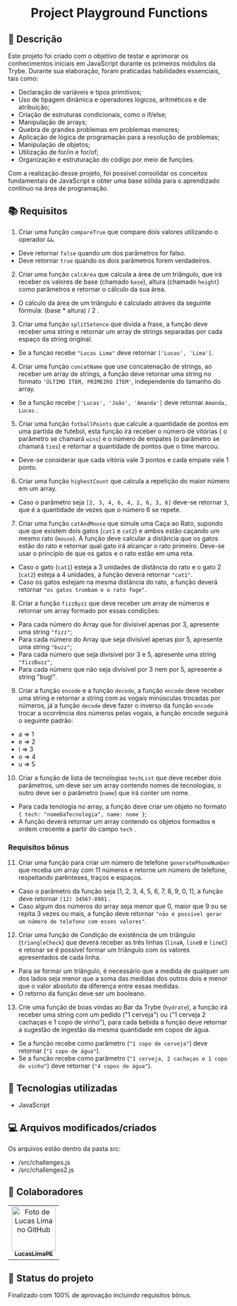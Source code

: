 <h1 align="center">Project Playground Functions</h1>

## :memo: Descrição
Este projeto foi criado com o objetivo de testar e aprimorar os conhecimentos iniciais em JavaScript durante os primeiros módulos da Trybe. Durante sua elaboração, foram praticadas habilidades essenciais, tais como:

* Declaração de variáveis e tipos primitivos;
* Uso de tipagem dinâmica e operadores lógicos, aritméticos e de atribuição;
* Criação de estruturas condicionais, como o if/else;
* Manipulação de arrays;
* Quebra de grandes problemas em problemas menores;
* Aplicação de lógica de programação para a resolução de problemas;
* Manipulação de objetos;
* Utilização de for/in e for/of;
* Organização e estruturação do código por meio de funções.

Com a realização desse projeto, foi possível consolidar os conceitos fundamentais de JavaScript e obter uma base sólida para o aprendizado contínuo na área de programação.

## :books: Requisitos 
1. Criar uma função `compareTrue` que compare dois valores utilizando o operador `&&`.
  - Deve retornar `false` quando um dos parâmetros for falso.
  - Deve retornar `true` quando os dois parâmetros forem verdadeiros.

2. Criar uma função `calcArea` que calcula a área de um triângulo, que irá receber os valores de base (chamado `base`), altura (chamado `height`) como parâmetros e retornar o cálculo da sua área. 
  - O cálculo da área de um triângulo é calculado atráves da seguinte fórmula: (base * altura) / 2 .

3. Criar uma função `splitSetence` que divida a frase, a função deve receber uma string e retornar um array de strings separadas por cada espaço da string original.
  - Se a funçao recebe `"Lucas Lima"` deve retornar `['Lucas', 'Lima']`.

4. Criar uma função `concatName` que use concatenação de strings, ao receber um array de strings, a função deve retornar uma string no formato `'ÚLTIMO ITEM, PRIMEIRO ITEM'`, independente do tamanho do array.
  - Se a função recebe `['Lucas', 'João', 'Amanda']` deve retornar `Amanda, Lucas` .

5. Criar uma função `fotballPoints` que calcule a quantidade de pontos em uma partida de futebol, esta função irá receber o número de vitórias ( o parâmetro se chamará `wins`) e o número de empates (o parâmetro se chamará `ties`) e retornar a quantidade de pontos que o time marcou.
  - Deve-se considerar que cada vitória vale 3 pontos e cada empate vale 1 ponto.

6. Criar uma função `highestCount` que calcula a repetição do maior número em um array.
  - Caso o parâmetro seja `[2, 3, 4, 6, 4, 2, 6, 3, 6]` deve-se retornar `3`, que é a quantidade de vezes que o número 6 se repete.

7. Criar uma função `catAndMouse` que simule uma Caça ao Rato, supondo que que existem dois gatos (`cat1` e `cat2`) e ambos estão caçando um mesmo rato (`mouse`). A função deve calcular a distância que os gatos estão do rato e retornar qual gato irá alcançar o rato primeiro. Deve-se usar o princípio de que os gatos  e o rato estão em uma reta.
  - Caso o gato (`cat1`) esteja a 3 unidades de distância do rato e o gato 2 (`cat2`) esteja a 4 unidades, a função deverá retornar `"cat1"`.
  - Caso os gatos estejam na mesma distância do rato, a função deverá retornar `"os gatos trombam e o rato foge"`.

8. Criar a função `fizzByzz` que deve receber um array de números e retornar um array formado por essas condições:
  - Para cada número do Array que for divísivel apenas por 3, apresente uma string `"fizz"`;
  - Para cada número do Array que seja divisível apenas por 5, apresente uma string `"buzz"`;
  - Para cada número que seja divísivel por 3 e 5, apresente uma string `"fizzBuzz"`;
  - Para cada número que não seja divísivel por 3 nem por 5, apresente a string "bug!".

9. Criar a função `encode` e a função `decode`, a função `encode` deve receber uma string e retornar a string com as vogais minúsculas trocadas por números, já a função `decode` deve fazer o inverso da função `encode` trocar a ocorrência dos números pelas vogais, a função encode seguirá o seguinte padrão:
  - a => 1
  - e => 2
  - i => 3
  - o => 4
  - u => 5

10. Criar a função de lista de tecnologias `techList` que deve receber dois parâmetros, um deve ser um array contendo nomes de tecnologias, o outro deve ser o parâmetro (`name`) que irá conter um nome.
  - Para cada tenologia no array, a função deve criar um objeto no formato `{ tech: "nomeDaTecnologia", name: nome }`;
  - A função deverá retornar um array contendo os objetos formados e ordem crecente a partir do campo `tech` .

### Requisitos bônus

11. Criar uma função para criar um número de telefone `generatePhoneNumber` que receba um array com 11 números e retorne um número de telefone, respeitando parênteses, traços e espaços.
  - Caso o parâmetro da função seja [1, 2, 3, 4, 5, 6, 7, 8, 9, 0, 1], a função deve retornar `(12) 34567-8901` .
  - Caso algum dos números do array seja menor que 0, maior que 9 ou se repita 3 vezes ou mais, a função deve retornar `"não é possível gerar um número de telefone com esses valores"`.

12. Criar uma função de Condição de existência de um triângulo (`triangleCheck`) que deverá receber as três linhas (`linaA`, `lineB` e `lineC`) e retonar se é possível formar um triângulo com os valores apresentados de cada linha.
  - Para se formar um triângulo, é necessário que a medida de qualquer um dos lados seja menor que a soma das medidas dos outros dois e menor que o valor absoluto da diferença entre essas medidas.
  - O retorno da função deve ser um booleano.

13. Crie uma função de boas vindas ao Bar da Trybe (`hydrate`), a função irá receber uma string com um pedido ("1 cerveja") ou ("1 cerveja 2 cachaças e 1 copo de vinho"), para cada bebida a função deve retornar a sugestão de ingestão da mesma quantidade em copos de água.
  - Se a função recebe como parâmetro (`"1 copo de cerveja"`) deve retornar (`"1 copo de água"`).
  - Se a função recebe como parâmetro (`"1 cerveja, 2 cachaças e 1 copo de vinho"`) deve retornar (`"4 copos de água"`).

## :wrench: Tecnologias utilizadas
* JavaScript

## :computer: Arquivos modificados/criados
Os arquivos estão dentro da pasta src:
* /src/challenges.js
* /src/challenges2.js

## :handshake: Colaboradores
<table>
  <tr>
    <td align="center">
      <a href="https://github.com/LucasLimaPE">
        <img src="https://avatars.githubusercontent.com/u/94488633?s=400&u=c0fc6e9a64565b85fc249c1b7a302c7b674ff785&v=4" width="100px;" alt="Foto de Lucas Lima no GitHub"/><br>
        <sub>
          <b>LucasLimaPE</b>
        </sub>
      </a>
    </td>
  </tr>
</table>

## :dart: Status do projeto

Finalizado com 100% de aprovação incluindo requisitos bônus.
